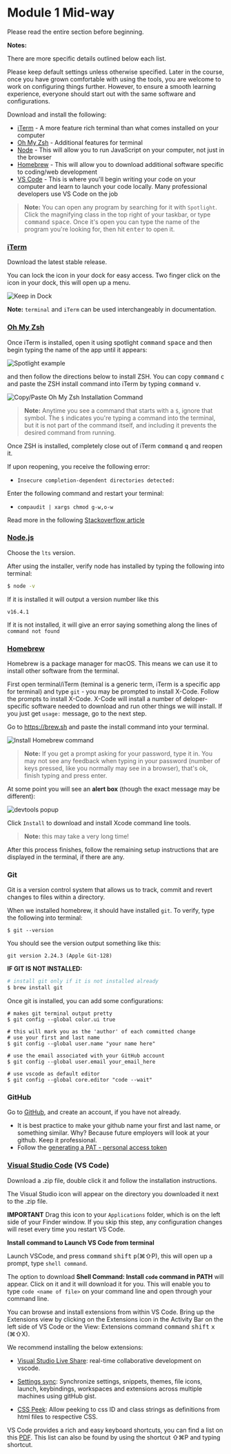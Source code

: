 # Module 1 Mid-way

Please read the entire section before beginning.

**Notes:**

There are more specific details outlined below each list.

Please keep default settings unless otherwise specified. Later in the course, once you have grown comfortable with using the tools, you are welcome to work on configuring things further. However, to ensure a smooth learning experience, everyone should start out with the same software and configurations.

Download and install the following:

- [iTerm](https://iterm2.com/downloads.html) - A more feature rich terminal than what comes installed on your computer
- [Oh My Zsh](https://ohmyz.sh) - Additional features for terminal
- [Node](https://nodejs.org/en/download/) - This will allow you to run JavaScript on your computer, not just in the browser
- [Homebrew](https://brew.sh) - This will allow you to download additional software specific to coding/web development
- [VS Code](https://code.visualstudio.com/download) - This is where you'll begin writing your code on your computer and learn to launch your code locally. Many professional developers use VS Code on the job

> **Note:** You can open any program by searching for it with `Spotlight`. Click the magnifying class in the top right of your taskbar, or type <kbd>command</kbd> <kbd>space</kbd>. Once it's open you can type the name of the program you're looking for, then hit <kbd>enter</kbd> to open it.

### [iTerm](https://iterm2.com/downloads.html)

Download the latest stable release.

You can lock the icon in your dock for easy access. Two finger click on the icon in your dock, this will open up a menu.

![Keep in Dock](./assets/keep-in-dock.png)

**Note:** `terminal` and `iTerm` can be used interchangeably in documentation.

### [Oh My Zsh](https://ohmyz.sh)

Once iTerm is installed, open it using spotlight <kbd>command</kbd> <kbd>space</kbd> and then begin typing the name of the app until it appears:

![Spotlight example](./assets/spotlight-example.png)

and then follow the directions below to install ZSH. You can copy <kbd>command</kbd> <kbd>c</kbd> and paste the ZSH install command into iTerm by typing <kbd>command</kbd> <kbd>v</kbd>.

![Copy/Paste Oh My Zsh Installation Command](./assets/copy-paste-oh-my-zsh-command.png)

> **Note:** Anytime you see a command that starts with a `$`, ignore that symbol. The `$` indicates you're typing a command into the terminal, but it is not part of the command itself, and including it prevents the desired command from running.

Once ZSH is installed, completely close out of iTerm <kbd>command</kbd> <kbd>q</kbd> and reopen it.

If upon reopening, you receive the following error:

- `Insecure completion-dependent directories detected: `

Enter the following command and restart your terminal:

- `compaudit | xargs chmod g-w,o-w`

Read more in the following [Stackoverflow article](https://stackoverflow.com/questions/61433167/zsh-detects-insecure-completion-dependent-directories/61433333#61433333)

### [Node.js](https://nodejs.org/en/download/)

Choose the `lts` version.

After using the installer, verify node has installed by typing the following into terminal:

```bash
$ node -v
```

If it is installed it will output a version number like this

```
v16.4.1
```

If it is not installed, it will give an error saying something along the lines of `command not found`

### [Homebrew](https://brew.sh)

Homebrew is a package manager for macOS. This means we can use it to install other software from the terminal.

First open terminal/iTerm (teminal is a generic term, iTerm is a specific app for terminal) and type `git` - you may be prompted to install X-Code. Follow the prompts to install X-Code. X-Code will install a number of deloper-specific software needed to download and run other things we will install. If you just get `usage:` message, go to the next step. 

Go to https://brew.sh and paste the install command into your terminal.

![Install Homebrew command](./assets/install-homebrew-command.png)

> **Note:** If you get a prompt asking for your password, type it in. You may not see any feedback when typing in your password (number of keys pressed, like you normally may see in a browser), that's ok, finish typing and press enter.

At some point you will see an **alert box** (though the exact message may be different):

![devtools popup](./assets/xcode_devtools.png)

Click `Install` to download and install Xcode command line tools.

> **Note:** this may take a very long time!

After this process finishes, follow the remaining setup instructions that are displayed in the terminal, if there are any.

### Git

Git is a version control system that allows us to track, commit and revert changes to files within a directory.

When we installed homebrew, it should have installed `git`. To verify, type the following into terminal:

```
$ git --version
```

You should see the version output something like this:

```
git version 2.24.3 (Apple Git-128)
```

**IF GIT IS NOT INSTALLED:**

```sh
# install git only if it is not installed already
$ brew install git
```

Once git is installed, you can add some configurations:

```
# makes git terminal output pretty
$ git config --global color.ui true

# this will mark you as the 'author' of each committed change
# use your first and last name
$ git config --global user.name "your name here"

# use the email associated with your GitHub account
$ git config --global user.email your_email_here

# use vscode as default editor
$ git config --global core.editor "code --wait"
```

### GitHub

Go to [GitHub](https://github.com), and create an account, if you have not already.

- It is best practice to make your github name your first and last name, or something similar. Why? Because future employers will look at your github. Keep it professional.
- Follow the [generating a PAT - personal access token](./pat-set-up)

### [Visual Studio Code](https://code.visualstudio.com/download) (VS Code)

Download a .zip file, double click it and follow the installation instructions.

The Visual Studio icon will appear on the directory you downloaded it next to the .zip file.

**IMPORTANT** Drag this icon to your `Applications` folder, which is on the left side of your Finder window. If you skip this step, any configuration changes will reset every time you restart VS Code.

**Install command to Launch VS Code from terminal**

Launch VSCode, and press <kbd>command</kbd> <kbd>shift</kbd> <kbd>p</kbd>(⌘⇧P), this will open up a prompt, type `shell command`.

The option to download **Shell Command: Install `code` command in PATH** will appear. Click on it and it will download it for you. This will enable you to type `code <name of file>` on your command line and open through your command line.

You can browse and install extensions from within VS Code. Bring up the Extensions view by clicking on the Extensions icon in the Activity Bar on the left side of VS Code or the View: Extensions command <kbd>command</kbd> <kbd>shift</kbd> <kbd>x</kbd> (⌘⇧X).

We recommend installing the below extensions:

- [Visual Studio Live Share](https://docs.microsoft.com/en-us/visualstudio/liveshare/use/vscode): real-time collaborative development on vscode.

- [Settings sync](https://marketplace.visualstudio.com/items?itemName=Shan.code-settings-sync): Synchronize settings, snippets, themes, file icons, launch, keybindings, workspaces and extensions across multiple machines using gitHub gist.

- [CSS Peek](https://marketplace.visualstudio.com/items?itemName=pranaygp.vscode-css-peek): Allow peeking to css ID and class strings as definitions from html files to respective CSS.

VS Code provides a rich and easy keyboard shortcuts, you can find a list on this [PDF](https://code.visualstudio.com/shortcuts/keyboard-shortcuts-macos.pdf). This list can also be found by using the shortcut ⇧⌘P and typing shortcut.
